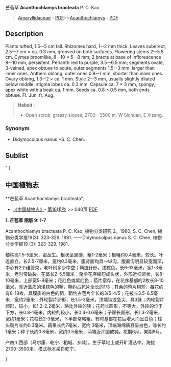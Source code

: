芒苞草 **Acanthochlamys bracteata** P. C. Kao

> [Amaryllidaceae](http://www.iplant.cn/info/Amaryllidaceae?t=foc) - [PDF](http://www.iplant.cn/foc/pdf/Amaryllidaceae.pdf)>>[Acanthochlamys](Acanthochlamys-芒苞草属.md) - [PDF](http://www.iplant.cn/foc/pdf/Acanthochlamys.pdf)

## Description

Plants tufted, 1.5--5 cm tall. Rhizomes hard, 1--2 mm thick. Leaves suberect, 2.5--7 cm × ca. 0.3 mm, grooved on both surfaces. Flowering stems 2--5.5 cm. Cymes broomlike, 8--10 × 5--8 mm; 2 bracts at base of inflorescence 8--10 mm, persistent. Perianth red to purple, 3.5--6.5 mm; segments ovate, 3-veined, apex obtuse to acute, outer segments 1.5--3 mm, larger than inner ones. Anthers oblong, outer ones 0.8--1 mm, shorter than inner ones. Ovary oblong, 1.3--2 × ca. 1 mm. Style 2--3 mm, usually slightly dilated below middle; stigma lobes ca. 0.3 mm. Capsule ca. 7 × 3 mm, spongy, apex white with a beak ca. 1 mm. Seeds ca. 0.8 × 0.5 mm, both ends obtuse. Fl. Jun, fr. Aug.


> **Habait** : 
>* Open scrub, grassy slopes; 2700--3500 m. W Sichuan, E Xizang.

### Synonym
* Didymocolpus nanus *S. C. Chen.


## Sublist
"
}
## 中国植物志

**芒苞草 Acanthochlamys bracteata",

* [《中国植物志》](http://www.iplant.cn/frps)- [第16(1)卷](http://www.iplant.cn/frps/vol/16(1)) >> 040页 [PDF](http://www.iplant.cn/frps/pdf/16(1)/040.pdf)


**1. 芒苞草 图版 9: 1-7**

Acanthochlamys bracteata P. C. Kao, 植物分类研究 2。1980; S. C. Chen, 植物分类学报19(3): 323-329. 1981. ——Didymocolpus nanus S. C. Chen, 植物分类学报19 (3): 323-329. 1981.

植株高1.5-5厘米，密丛生。根状茎坚硬，粗1-2毫米；根粗约0.4毫米，较长。叶近直立，长2.5-7厘米，宽约0.3毫米，腹背面均具一纵沟，腹面沟明显较宽而深，中心有2个维管束，老叶则多少中空；鞘披针形，浅棕色，长6-13毫米，宽1-3毫米，老时常破裂。花茎长2-5.5厘米；聚伞花序缩短成头状，外形近扫帚状，长8-10毫米，上部宽5-8毫米；花红色或紫红色；苞片宿存，在花序基部的2枚长8-10毫米，具近革质的浅棕色的鞘，鞘约占苞片全长的1/3；其余的苞片稍短，每花约有8-18枚，具膜质的白色的鞘，鞘约占苞片全长的3/5-4/5；花被长3.5-6.5毫米，宽约2毫米；外轮裂片卵形，长1.5-3毫米，顶端钝或急尖，具3脉；内轮裂片卵形，较小，长1.2-2.2毫米，略比外轮的狭；花药长圆形，不等大，外轮的位于下方，长0.8-1毫米，内轮的较小，长0.4-0.6毫米；子房长圆形，长1.3-2毫米，宽约1毫米；花柱长2-3毫米，下半部常略粗，有时基部在花后增大而呈白色；柱头裂片长约0.3毫米。蒴果长约7毫米，宽约 3毫米，顶端海绵质且呈白色，喙长约1毫米；种子长约0.8毫米，宽约0.5毫米，两端近浑圆或钝。花期6月，果期8月。

产四川西部（马尔康、乾宁、稻城、乡城）。生于草地上或开旷灌丛中，海拔2700-3500米。模式标本采自乾宁。

}